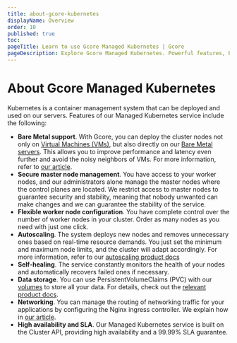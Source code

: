 ```yaml
---
title: about-gcore-kubernetes
displayName: Overview
order: 10
published: true
toc:
pageTitle: Learn to use Gcore Managed Kubernetes | Gcore
pageDescription: Explore Gcore Managed Kubernetes. Powerful features, Bare Metal support, autoscaling, data storage, and high availability for seamless container orchestration.
---
```

# About Gcore Managed Kubernetes

Kubernetes is a container management system that can be deployed and used on our servers. Features of our Managed Kubernetes service include the following:

- **Bare Metal support**. With Gcore, you can deploy the cluster nodes not only on <a href="https://gcore.com/cloud/compute-resources" target="_blank">Virtual Machines (VMs)</a>, but also directly on our <a href="https://gcore.com/cloud/bare-metal-servers" target="_blank">Bare Metal servers</a>. This allows you to improve performance and latency even further and avoid the noisy neighbors of VMs. For more information, refer to <a href="https://gcore.com/docs/cloud/kubernetes/bare-metal-kubernetes" target="_blank">our article</a>.
- **Secure master node management**. You have access to your worker nodes, and our administrators alone manage the master nodes where the control planes are located. We restrict access to master nodes to guarantee security and stability, meaning that nobody unwanted can make changes and we can guarantee the stability of the service.
- **Flexible worker node configuration**. You have complete control over the number of worker nodes in your cluster. Order as many nodes as you need with just one click.  
- **Autoscaling**. The system deploys new nodes and removes unnecessary ones based on real-time resource demands. You just set the minimum and maximum node limits, and the cluster will adapt accordingly. For more information, refer to our <a href="https://gcore.com/docs/cloud/kubernetes/clusters/autoscaling/about-autoscaling" target="_blank">autoscaling product docs</a>
- **Self-healing**. The service constantly monitors the health of your nodes and automatically recovers failed ones if necessary.
- **Data storage**. You can use PersistentVolumeClaims (PVC) with our <a href="https://gcore.com/docs/cloud/virtual-instances/volumes/create-and-configure-volumes" target="_blank">volumes</a> to store all your data. For details, check out the <a href="https://gcore.com/docs/cloud/kubernetes/storage/create-a-pvc-and-bind-it-to-a-pod" target="_blank">relevant product docs</a>.
- **Networking**. You can manage the routing of networking traffic for your applications by configuring the Nginx ingress controller. We explain how in <a href="https://gcore.com/docs/cloud/kubernetes/networking/install-and-set-up-the-nginx-ingress-controller" target="_blank">our article</a>.      
- **High availability and SLA**. Our Managed Kubernetes service is built on the Cluster API, providing high availability and a 99.99% SLA guarantee.
